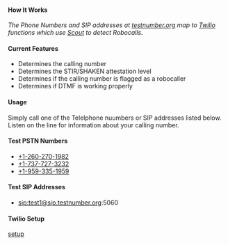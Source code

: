 #### How It Works

*The Phone Numbers and SIP addresses at [testnumber.org](http://testnumber.org) map to [Twilio](http://twilio.com) functions which use [Scout](http://scout.tel) to detect Robocalls.*

#### Current Features

- Determines the calling number
- Determines the STIR/SHAKEN attestation level
- Determines if the calling number is flagged as a robocaller
- Determines if DTMF is working properly

#### Usage

Simply call one of the Telelphone nuumbers or SIP addresses listed below. Listen on the line for information about your calling number.

#### Test PSTN Numbers

* <a href="tel:+12602701982">+1-260-270-1982</a>
* <a href="tel:+17377273232">+1-737-727-3232</a>
* <a href="tel:+19593351959">+1-959-335-1959</a>

#### Test SIP Addresses

* <a href="sip:test1@sip.testnumber.org:5060">sip:test1@sip.testnumber.org:5060</a>

#### Twilio Setup

[setup](/twilio-setup)
